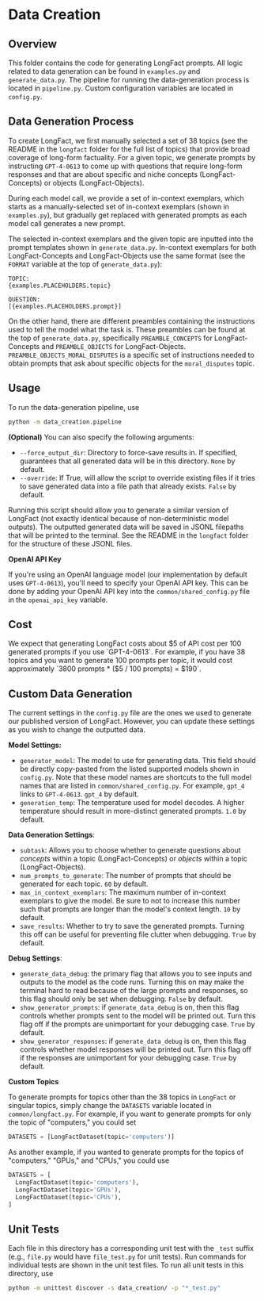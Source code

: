 # Data Creation

## Overview
This folder contains the code for generating LongFact prompts. All logic related to data generation can be found in `examples.py` and `generate_data.py`. The pipeline for running the data-generation process is located in `pipeline.py`. Custom configuration variables are located in `config.py`.

## Data Generation Process
To create LongFact, we first manually selected a set of 38 topics (see the README in the `longfact` folder for the full list of topics) that provide broad coverage of long-form factuality. For a given topic, we generate prompts by instructing `GPT-4-0613` to come up with questions that require long-form responses and that are about specific and niche concepts (LongFact-Concepts) or objects (LongFact-Objects).

During each model call, we provide a set of in-context exemplars, which starts as a manually-selected set of in-context exemplars (shown in `examples.py`), but gradually get replaced with generated prompts as each model call generates a new prompt.

The selected in-context exemplars and the given topic are inputted into the prompt templates shown in `generate_data.py`. In-context exemplars for both LongFact-Concepts and LongFact-Objects use the same format (see the `FORMAT` variable at the top of `generate_data.py`):

```
TOPIC:
{examples.PLACEHOLDERS.topic}

QUESTION:
[{examples.PLACEHOLDERS.prompt}]
```

On the other hand, there are different preambles containing the instructions used to tell the model what the task is. These preambles can be found at the top of `generate_data.py`, specifically `PREAMBLE_CONCEPTS` for LongFact-Concepts and `PREAMBLE_OBJECTS` for LongFact-Objects. `PREAMBLE_OBJECTS_MORAL_DISPUTES` is a specific set of instructions needed to obtain prompts that ask about specific objects for the `moral_disputes` topic.

## Usage
To run the data-generation pipeline, use
```bash
python -m data_creation.pipeline
```

**(Optional)** You can also specify the following arguments:
- `--force_output_dir`: Directory to force-save results in. If specified, guarantees that all generated data will be in this directory. `None` by default.
- `--override`: If True, will allow the script to override existing files if it tries to save generated data into a file path that already exists. `False` by default.

Running this script should allow you to generate a similar version of LongFact (not exactly identical because of non-deterministic model outputs). The outputted generated data will be saved in JSONL filepaths that will be printed to the terminal. See the README in the `longfact` folder for the structure of these JSONL files.

**OpenAI API Key**

If you're using an OpenAI language model (our implementation by default uses `GPT-4-0613`), you'll need to specify your OpenAI API key. This can be done by adding your OpenAI API key into the `common/shared_config.py` file in the `openai_api_key` variable.

## Cost
We expect that generating LongFact costs about $5 of API cost per 100 generated prompts if you use `GPT-4-0613`. For example, if you have 38 topics and you want to generate 100 prompts per topic, it would cost approximately `3800 prompts * ($5 / 100 prompts) = $190`.

## Custom Data Generation
The current settings in the `config.py` file are the ones we used to generate our published version of LongFact. However, you can update these settings as you wish to change the outputted data.

**Model Settings:**

- `generator_model`: The model to use for generating data. This field should be directly copy-pasted from the listed supported models shown in `config.py`.  Note that these model names are shortcuts to the full model names that are listed in `common/shared_config.py`. For example, `gpt_4` links to `GPT-4-0613`. `gpt_4` by default.
- `generation_temp`: The temperature used for model decodes. A higher temperature should result in more-distinct generated prompts. `1.0` by default.

**Data Generation Settings**:

- `subtask`: Allows you to choose whether to generate questions about *concepts* within a topic (LongFact-Concepts) or *objects* within a topic (LongFact-Objects).
- `num_prompts_to_generate`: The number of prompts that should be generated for each topic. `60` by default.
- `max_in_context_exemplars`: The maximum number of in-context exemplars to give the model. Be sure to not to increase this number such that prompts are longer than the model's context length. `10` by default.
- `save_results`: Whether to try to save the generated prompts. Turning this off can be useful for preventing file clutter when debugging. `True` by default.

**Debug Settings**:
- `generate_data_debug`: the primary flag that allows you to see inputs and outputs to the model as the code runs. Turning this on may make the terminal hard to read because of the large prompts and responses, so this flag should only be set when debugging. `False` by default.
- `show_generator_prompts`: if `generate_data_debug` is on, then this flag controls whether prompts sent to the model will be printed out. Turn this flag off if the prompts are unimportant for your debugging case. `True` by default.
- `show_generator_responses`: if `generate_data_debug` is on, then this flag controls whether model responses will be printed out. Turn this flag off if the responses are unimportant for your debugging case. `True` by default.

**Custom Topics**

To generate prompts for topics other than the 38 topics in `LongFact` or singular topics, simply change the `DATASETS` variable located in `common/longfact.py`. For example, if you want to generate prompts for only the topic of "computers," you could set
```python
DATASETS = [LongFactDataset(topic='computers')]
```

As another example, if you wanted to generate prompts for the topics of "computers," "GPUs," and "CPUs," you could use
```python
DATASETS = [
  LongFactDataset(topic='computers'),
  LongFactDataset(topic='GPUs'),
  LongFactDataset(topic='CPUs'),
]
```

## Unit Tests

Each file in this directory has a corresponding unit test with the `_test` suffix (e.g., `file.py` would have `file_test.py` for unit tests). Run commands for individual tests are shown in the unit test files. To run all unit tests in this directory, use

```bash
python -m unittest discover -s data_creation/ -p "*_test.py"
```
